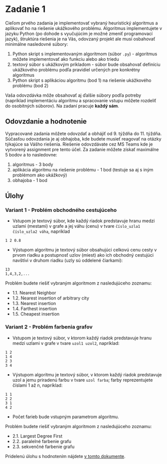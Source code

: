 # Zadanie 1

Cieľom prvého zadania je implementovať vybraný heuristický algoritmus a aplikovať ho na riešenie ukážkového problému. Algoritmus implementujete v jazyku Python (po dohode s vyučujúcim je možné zmeniť programovací jazyk), štruktúra riešenia je na Vás, odovzaný projekt ale musí osbahovať minimálne nasledovné súbory:

1. Python skript s implementovaným algoritmom (súbor `.py`) - algoritmus môžete implementovať ako funkciu alebo ako triedu
2. textový súbor s ukážkovým príkladom - súbor bude obsahovať definíciu ukážkového problému podľa pravidiel určených pre konkrétny algoritmus
3. Python skript s aplikáciou algoritmu (bod 1) na riešenie ukážkového problému (bod 2)

Vaša odovzdávka môže obsahovať aj ďalšie súbory podľa potreby (napríklad implementáciu algoritmu a spracovanie vstupu môžete rozdeliť do osobitných súborov). Na zadaní pracuje **každý sám**.

## Odovzdanie a hodnotenie
Vypracované zadania môžete odovzdať a obhájiť od 9. týždňa do 11. týždňa. Súčasťou odovzdania je aj obhajoba, kde budete musieť reagovať na otázky týkajúce sa Vášho riešenia. Riešenie odovzdávate cez MS Teams kde je vytvorený assignment pre tento účel. Za zadanie môžete získať maximálne 5 bodov a to nasledovne:

1. algoritmus - 3 body
2. aplikácia algoritmu na riešenie problému - 1 bod (testuje sa aj s iným problémom ako ukážkový)
3. obhajoba - 1 bod

## Úlohy
### Variant 1 - Problém obchodného cestujúceho
* Vstupom je textový súbor, kde každý riadok predstavuje hranu medzi uzlami (mestami) v grafe a jej váhu (cenu) v tvare `číslo_uzla1 číslo_uzla2 váha`, napríklad

`1 2 0.8`

* Výstupom algoritmu je textový súbor obsahujúci celkovú cenu cesty v prvom riadku a postupnosť uzlov (miest) ako ich obchodný cestujúci navštívi v druhom riadku (uzly sú oddelené čiarkami):

```
13
1,4,3,2,...
```

Problém budete riešiť vybraným algoritmom z nasledujúceho zoznamu:

* 1.1. Nearest Neighbor
* 1.2. Nearest insertion of arbitrary city
* 1.3. Nearest insertion
* 1.4. Farthest insertion
* 1.5. Cheapest insertion

### Variant 2 - Problém farbenia grafov
* Vstupom je textový súbor, v ktorom každý riadok predstavuje hranu medzi uzlami v grafe v tvare `uzol1 uzol2`, napríklad:

```
1 2
1 4
2 3
3 4
```

* Výstupom algoritmu je textový súbor, v ktorom každý riadok predstavuje uzol a jemu priradenú farbu v tvare `uzol farba`; farby reprezentujete číslami 1 až n, napríklad:

```
1 1
2 2
3 1
4 2
```

* Počet farieb bude vstupným parametrom algoritmu.

Problém budete riešiť vybraným algoritmom z nasledujúceho zoznamu:

* 2.1. Largest Degree First
* 2.2. paralelné farbenie grafu
* 2.3. sekvenčné farbenie grafu

Pridelenú úlohu s hodnotením nájdete [v tomto dokumente](https://docs.google.com/spreadsheets/d/1xuz-1zpo0cCQ-jQopO5S2HLovNgknWJysYeFafeY4Kw/edit?usp=sharing).
